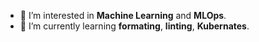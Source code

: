 - 👀 I’m interested in **Machine Learning** and **MLOps**.
- 🌱 I’m currently learning **formating**, **linting**, **Kubernates**.
